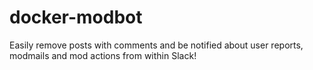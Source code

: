 # docker-modbot
Easily remove posts with comments and be notified about user reports, modmails and mod actions from within Slack!

